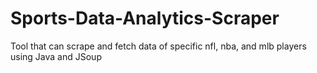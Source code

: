# Sports-Data-Analytics-Scraper
Tool that can scrape and fetch data of specific nfl, nba, and mlb players using Java and JSoup
